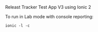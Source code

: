 Releast Tracker Test App V3
using Ionic 2

To run in Lab mode with console reporting:

`ionic -l -c`

